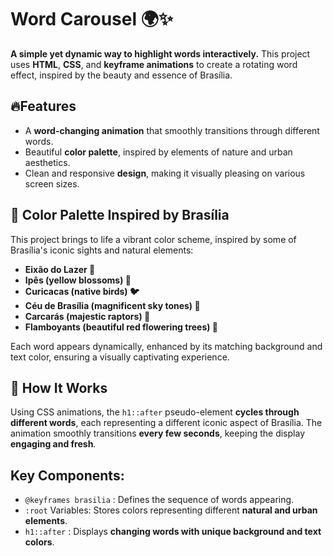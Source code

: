 <h1>Word Carousel 🌍✨</h1>
<p>
  <strong>A simple yet dynamic way to highlight words interactively.</strong> This project uses <strong>HTML</strong>, <strong>CSS</strong>, and <strong>keyframe animations</strong> to create a rotating word effect, inspired by the beauty and essence of Brasília.
</p>
<h2>🔥Features</h2>
<ul>
  <li>
    A <strong>word-changing animation</strong> that smoothly transitions through different words.
  </li>
  <li>
    Beautiful <strong>color palette</strong>, inspired by elements of nature and urban aesthetics.
  </li>
  <li>
    Clean and responsive <strong>design</strong>, making it visually pleasing on various screen sizes.
  </li>
</ul>
<h2>🎨 Color Palette Inspired by Brasília</h2>
<p>
  This project brings to life a vibrant color scheme, inspired by some of Brasília's iconic sights and natural elements:
</p>
<ul>
  <li>
    <strong>Eixão do Lazer 🛴</strong>
  </li>
  <li>
    <strong>Ipês (yellow blossoms) 🌿</strong>
  </li>
  <li>
    <strong>Curicacas (native birds) 🐦</strong>
  </li>
  <li>
    <strong>Céu de Brasília (magnificent sky tones) 🌅</strong>
  </li>
  <li>
    <strong>Carcarás (majestic raptors) 🦅</strong>
  </li>
  <li>
    <strong>Flamboyants (beautiful red flowering trees) 🌳</strong>
  </li>
</ul>
<p>
  Each word appears dynamically, enhanced by its matching background and text color, ensuring a visually captivating experience.
</p>
<h2>🚀 How It Works</h2>
<p>
  Using CSS animations, the <code>h1::after</code> pseudo-element <strong>cycles through different words</strong>, each representing a different iconic aspect of Brasília. The animation smoothly transitions <strong>every few seconds</strong>, keeping the display <strong>engaging and fresh</strong>.
</p>
<h2>Key Components:</h2>
<ul>
  <li>
    <code>@keyframes brasilia</code> : Defines the sequence of words appearing.
  </li>
  <li>
    <code>:root</code> Variables: Stores colors representing different <strong>natural and urban elements</strong>.
  </li>
  <li>
    <code>h1::after</code> : Displays <strong>changing words with unique background and text colors</strong>.
  </li>
</ul>
